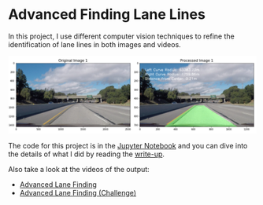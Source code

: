 # Advanced Finding Lane Lines
In this project, I use different computer vision techniques to refine the identification of lane lines in both images and videos.

[//]: # (Image References)

[summary_lane_area]: ./output_images/summary_lane_area.png "summary_lane_area"

![summary_lane_area]

The code for this project is in the [Jupyter Notebook](https://github.com/jeffwen/sdcnd_advanced_find_lanes/blob/master/Advanced%20Lane%20Finding.ipynb) and you can dive into the details of what I did by reading the [write-up](https://github.com/jeffwen/sdcnd_advanced_find_lanes/blob/master/advanced_find_lane.md).

Also take a look at the videos of the output:
* [Advanced Lane Finding](https://vimeo.com/218746417)
* [Advanced Lane Finding (Challenge)](https://vimeo.com/218746468)